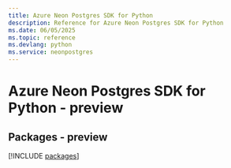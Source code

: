 ```yaml
---
title: Azure Neon Postgres SDK for Python
description: Reference for Azure Neon Postgres SDK for Python
ms.date: 06/05/2025
ms.topic: reference
ms.devlang: python
ms.service: neonpostgres
---
```

# Azure Neon Postgres SDK for Python - preview
## Packages - preview
[!INCLUDE [packages](neon-postgres-index.md)]